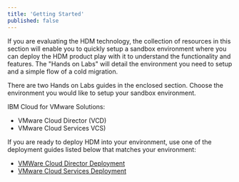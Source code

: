 ```yaml
---
title: 'Getting Started'
published: false
---
```


If you are evaluating the HDM technology, the collection of resources in this section will enable you to quickly setup a sandbox environment where you can deploy the HDM product play with it to understand the functionality and features. The "Hands on Labs" will detail the environment you need to setup and a simple flow of a cold migration.

There are two Hands on Labs guides in the enclosed section. Choose the environment you would like to setup your sandbox environment.

IBM Cloud for VMware Solutions:
* VMware Cloud Director (VCD)
* VMware Cloud Services VCS)

If you are ready to deploy HDM into your environment, use one of the deployment guides listed below that matches your environment:
* [VMWare Cloud Director Deployment](/hdm%20documentation/vcd#vmware-cloud-director)
* [VMware Cloud Services Deployment](/hdm%20documentation/vcd#vmware-cloud-director)